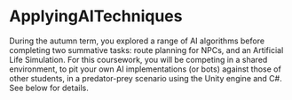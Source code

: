 # ApplyingAITechniques
During the autumn term, you explored a range of AI algorithms before completing two summative tasks: route planning for NPCs, and an Artificial Life Simulation. For this coursework, you will be competing in a shared environment, to pit your own AI implementations (or bots) against those of other students, in a predator-prey scenario using the Unity engine and C#. See below for details.

